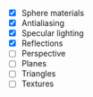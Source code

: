 - [x] Sphere materials
- [x] Antialiasing
- [x] Specular lighting
- [x] Reflections
- [ ] Perspective
- [ ] Planes
- [ ] Triangles
- [ ] Textures
